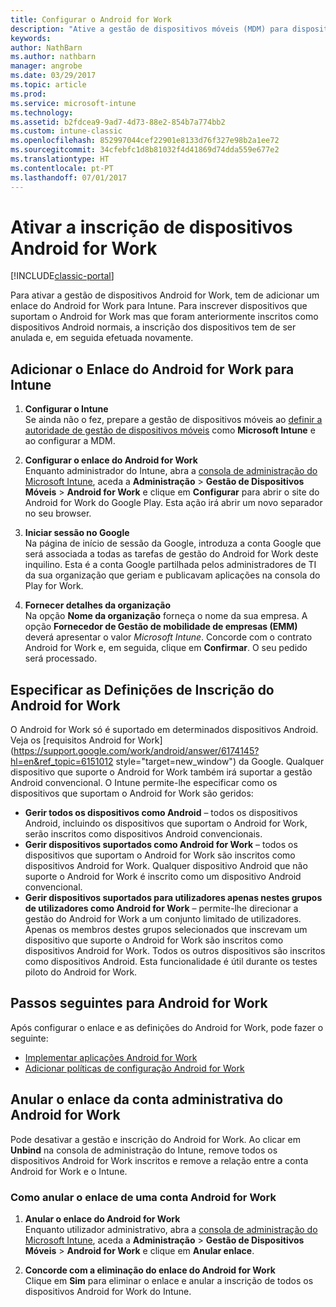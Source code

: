```yaml
---
title: Configurar o Android for Work
description: "Ative a gestão de dispositivos móveis (MDM) para dispositivos Android for Work com o Microsoft Intune."
keywords: 
author: NathBarn
ms.author: nathbarn
manager: angrobe
ms.date: 03/29/2017
ms.topic: article
ms.prod: 
ms.service: microsoft-intune
ms.technology: 
ms.assetid: b2fdcea9-9ad7-4d73-88e2-854b7a774bb2
ms.custom: intune-classic
ms.openlocfilehash: 852997044cef22901e8133d76f327e98b2a1ee72
ms.sourcegitcommit: 34cfebfc1d8b81032f4d41869d74dda559e677e2
ms.translationtype: HT
ms.contentlocale: pt-PT
ms.lasthandoff: 07/01/2017
---
```

# <a name="enable-enrollment-of-android-for-work-devices"></a>Ativar a inscrição de dispositivos Android for Work

[!INCLUDE[classic-portal](../includes/classic-portal.md)]

Para ativar a gestão de dispositivos Android for Work, tem de adicionar um enlace do Android for Work para Intune. Para inscrever dispositivos que suportam o Android for Work mas que foram anteriormente inscritos como dispositivos Android normais, a inscrição dos dispositivos tem de ser anulada e, em seguida efetuada novamente.

## <a name="add-android-for-work-binding-for-intune"></a>Adicionar o Enlace do Android for Work para Intune

1. **Configurar o Intune**<br>
Se ainda não o fez, prepare a gestão de dispositivos móveis ao [definir a autoridade de gestão de dispositivos móveis](/intune-classic/get-started/start-with-a-paid-subscription-to-microsoft-intune-step-8#enable-device-enrollment) como **Microsoft Intune** e ao configurar a MDM.

2. **Configurar o enlace do Android for Work**<br>
    Enquanto administrador do Intune, abra a [consola de administração do Microsoft Intune](https://manage.microsoft.com), aceda a **Administração** &gt; **Gestão de Dispositivos Móveis** &gt; **Android for Work** e clique em **Configurar** para abrir o site do Android for Work do Google Play. Esta ação irá abrir um novo separador no seu browser.

3. **Iniciar sessão no Google**<br>
   Na página de início de sessão da Google, introduza a conta Google que será associada a todas as tarefas de gestão do Android for Work deste inquilino. Esta é a conta Google partilhada pelos administradores de TI da sua organização que geriam e publicavam aplicações na consola do Play for Work.

4. **Fornecer detalhes da organização**<br>
   Na opção **Nome da organização** forneça o nome da sua empresa. A opção **Fornecedor de Gestão de mobilidade de empresas (EMM)** deverá apresentar o valor *Microsoft Intune*. Concorde com o contrato Android for Work e, em seguida, clique em **Confirmar**. O seu pedido será processado.

## <a name="specify-android-for-work-enrollment-settings"></a>Especificar as Definições de Inscrição do Android for Work
   O Android for Work só é suportado em determinados dispositivos Android. Veja os [requisitos Android for Work](https://support.google.com/work/android/answer/6174145?hl=en&ref_topic=6151012 style="target=new_window") da Google.  Qualquer dispositivo que suporte o Android for Work também irá suportar a gestão Android convencional.  O Intune permite-lhe especificar como os dispositivos que suportam o Android for Work são geridos:

   - **Gerir todos os dispositivos como Android** – todos os dispositivos Android, incluindo os dispositivos que suportam o Android for Work, serão inscritos como dispositivos Android convencionais.
   - **Gerir dispositivos suportados como Android for Work** – todos os dispositivos que suportam o Android for Work são inscritos como dispositivos Android for Work. Qualquer dispositivo Android que não suporte o Android for Work é inscrito como um dispositivo Android convencional.
   - **Gerir dispositivos suportados para utilizadores apenas nestes grupos de utilizadores como Android for Work** – permite-lhe direcionar a gestão do Android for Work a um conjunto limitado de utilizadores. Apenas os membros destes grupos selecionados que inscrevam um dispositivo que suporte o Android for Work são inscritos como dispositivos Android for Work. Todos os outros dispositivos são inscritos como dispositivos Android. Esta funcionalidade é útil durante os testes piloto do Android for Work.

## <a name="next-steps-for-android-for-work"></a>Passos seguintes para Android for Work
Após configurar o enlace e as definições do Android for Work, pode fazer o seguinte:
- [Implementar aplicações Android for Work](android-for-work-apps.md)
- [Adicionar políticas de configuração Android for Work](android-for-work-policy-settings-in-microsoft-intune.md)

## <a name="unbinding-your-android-for-work-administrative-account"></a>Anular o enlace da conta administrativa do Android for Work

Pode desativar a gestão e inscrição do Android for Work. Ao clicar em **Unbind** na consola de administração do Intune, remove todos os dispositivos Android for Work inscritos e remove a relação entre a conta Android for Work e o Intune.

### <a name="how-to-unbind-an-android-for-work-account"></a>Como anular o enlace de uma conta Android for Work

1. **Anular o enlace do Android for Work**<br>
    Enquanto utilizador administrativo, abra a [consola de administração do Microsoft Intune](https://manage.microsoft.com), aceda a **Administração** &gt; **Gestão de Dispositivos Móveis** &gt; **Android for Work** e clique em **Anular enlace**.

2. **Concorde com a eliminação do enlace do Android for Work**<br>
  Clique em **Sim** para eliminar o enlace e anular a inscrição de todos os dispositivos Android for Work do Intune.
